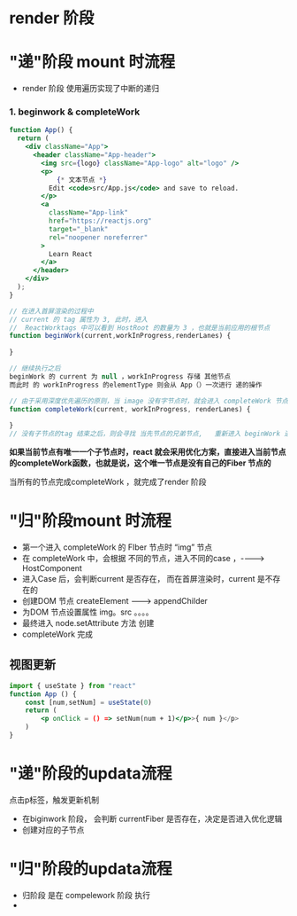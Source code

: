 # render 阶段

# "递"阶段 mount 时流程

- render 阶段 使用遍历实现了中断的递归

### 1. beginwork & completeWork

```jsx
function App() {
  return (
    <div className="App"> 
      <header className="App-header">
        <img src={logo} className="App-logo" alt="logo" />
        <p>
         	{* 文本节点 *}
          Edit <code>src/App.js</code> and save to reload. 
        </p>
        <a
          className="App-link"
          href="https://reactjs.org"
          target="_blank"
          rel="noopener noreferrer"
        >
          Learn React
        </a>
      </header>
    </div>
  );
}
```



```jsx
// 在进入首屏渲染的过程中
// current 的 tag 属性为 3, 此时，进入
//  ReactWorktags 中可以看到 HostRoot 的数量为 3 ，也就是当前应用的根节点
function beginWork(current,workInProgress,renderLanes) {
  
}

// 继续执行之后
beginWork 的 current 为 null ，workInProgress 存储 其他节点
而此时 的 workInProgress 的elementType 则会从 App（）一次进行 递的操作

// 由于采用深度优先遍历的原则，当 image 没有字节点时，就会进入 completeWork 节点
function completeWork(current, workInProgress, renderLanes) {
  
}
// 没有子节点的tag 结束之后，则会寻找 当先节点的兄弟节点,   重新进入 beginWork 进行深度优先遍历
```

**如果当前节点有唯一一个子节点时，react 就会采用优化方案，直接进入当前节点的completeWork函数，也就是说，这个唯一节点是没有自己的Fiber 节点的**

当所有的节点完成completeWork ，就完成了render 阶段

# "归"阶段mount 时流程

- 第一个进入 completeWork 的 FIber 节点时 “img” 节点
- 在 completeWork 中，会根据 不同的节点，进入不同的case ，----> HostComponent
- 进入Case 后，会判断current 是否存在， 而在首屏渲染时，current 是不存在的
- 创建DOM 节点 createElement ---> appendChilder
- 为DOM 节点设置属性 img。src 。。。。
- 最终进入 node.setAttribute 方法 创建
- completeWork 完成

## 视图更新

```jsx
import { useState } from "react"
function App () {
  	const [num,setNum] = useState(0)
    return (
    	<p onClick = () => setNum(num + 1)</p>>{ num }</p>
    )
}
```

# "递"阶段的updata流程

点击p标签，触发更新机制

- 在biginwork 阶段， 会判断 currentFiber 是否存在，决定是否进入优化逻辑
- 创建对应的子节点

# "归"阶段的updata流程

- 归阶段 是在 compelework 阶段 执行
- 







































